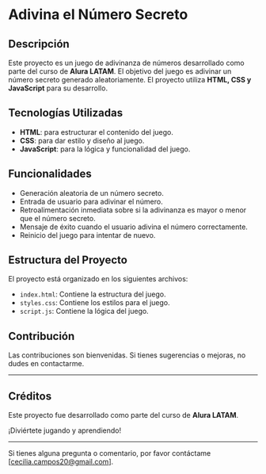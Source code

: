 # Adivina el Número Secreto

## Descripción

Este proyecto es un juego de adivinanza de números desarrollado como parte del curso de **Alura LATAM**. El objetivo del juego es adivinar un número secreto generado aleatoriamente. El proyecto utiliza **HTML, CSS y JavaScript** para su desarrollo.

## Tecnologías Utilizadas

- **HTML**: para estructurar el contenido del juego.
- **CSS**: para dar estilo y diseño al juego.
- **JavaScript**: para la lógica y funcionalidad del juego.

## Funcionalidades

- Generación aleatoria de un número secreto.
- Entrada de usuario para adivinar el número.
- Retroalimentación inmediata sobre si la adivinanza es mayor o menor que el número secreto.
- Mensaje de éxito cuando el usuario adivina el número correctamente.
- Reinicio del juego para intentar de nuevo.

## Estructura del Proyecto

El proyecto está organizado en los siguientes archivos:

- `index.html`: Contiene la estructura del juego.
- `styles.css`: Contiene los estilos para el juego.
- `script.js`: Contiene la lógica del juego.

## Contribución

Las contribuciones son bienvenidas. Si tienes sugerencias o mejoras, no dudes en contactarme.

---

## Créditos

Este proyecto fue desarrollado como parte del curso de **Alura LATAM**.

¡Diviértete jugando y aprendiendo!

---
Si tienes alguna pregunta o comentario, por favor contáctame [cecilia.campos20@gmail.com].
